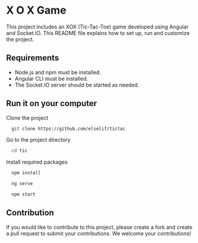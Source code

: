 # X O X Game

This project includes an XOX (Tic-Tac-Toe) game developed using Angular and Socket.IO. This README file explains how to set up, run and customize the project.
## Requirements


- Node.js and npm must be installed.
- Angular CLI must be installed.
- The Socket.IO server should be started as needed.


## Run it on your computer

Clone the project

```bash
  git clone https://github.com/elselif/tictac
```

Go to the project directory

```bash
  cd tic
```

Install required packages
```bash
  npm install
```


```bash
  ng serve
```
```bash
  npm start
```

  ## Contribution

If you would like to contribute to this project, please create a fork and create a pull request to submit your contributions. We welcome your contributions!

